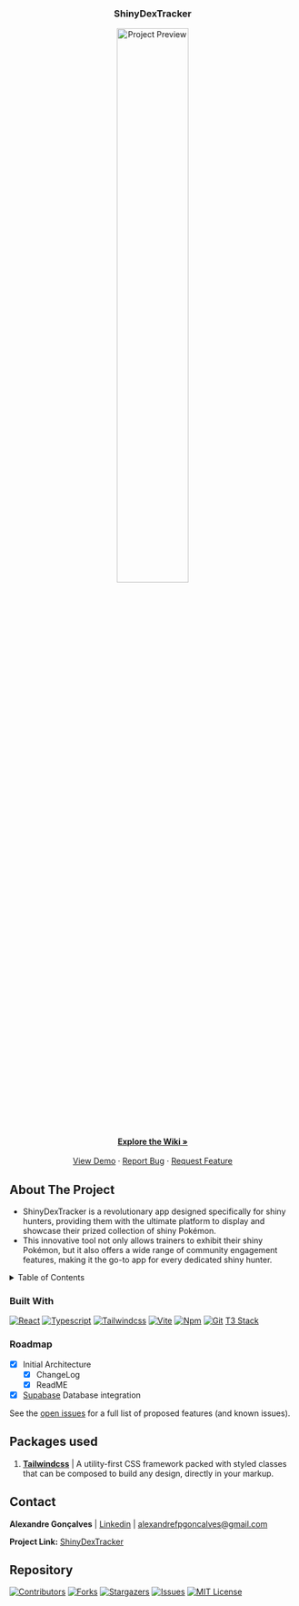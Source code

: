 <a name="readme-top"></a>

<div align="center">
<h3 align="center">ShinyDexTracker</h3>
  <p align="center">
  <!-- TODO: Add Readme Image -->
    <img src="" alt="Project Preview" width="50%">
    <br />
    <a href="https://github.com/AlexandreFPGoncalves/ShinyDexTracker/wiki"><strong>Explore the Wiki »</strong></a>
    <br />
    <br />
    <a href="https://alexandrefpgoncalves-ShinyDexTracker.vercel.app/">View Demo</a>
    ·
    <a href="https://github.com/AlexandreFPGoncalves/ShinyDexTracker/issues">Report Bug</a>
    ·
    <a href="https://github.com/AlexandreFPGoncalves/ShinyDexTracker/issues">Request Feature</a>
  </p>
</div>

## About The Project

- ShinyDexTracker is a revolutionary app designed specifically for shiny hunters, providing them with the ultimate platform to display and showcase their prized collection of shiny Pokémon.
  <br>
- This innovative tool not only allows trainers to exhibit their shiny Pokémon, but it also offers a wide range of community engagement features, making it the go-to app for every dedicated shiny hunter.

<details>
  <summary>Table of Contents</summary>
  <ol>
    <li>
      <a href="#about-the-project">About The Project</a>
      <ul>
        <li><a href="#built-with">Built With</a></li>
      </ul>
    </li>
    <li><a href="#roadmap">Roadmap</a></li>
    <li><a href="#packages-used">Packages Used</a></li>
    <li><a href="#license">License</a></li>
    <li><a href="#contact">Contact</a></li>
    <li><a href="#acknowledgments">Acknowledgments</a></li>
  </ol>
</details>

### Built With

[![React][react-shield]][react-url] [![Typescript][typescript-shield]][typescript-url] [![Tailwindcss][tailwindcss-shield]][tailwindcss-url] [![Vite][vite-shield]][vite-url] [![Npm][npm-shield]][npm-url] [![Git][git-shield]][git-url]
[T3 Stack](https://create.t3.gg)

### Roadmap

- [x] Initial Architecture
  - [x] ChangeLog
  - [x] ReadME
- [x] [Supabase](https://supabase.com) Database integration

See the [open issues](https://github.com/AlexandreFPGoncalves/ShinyDexTracker/issues) for a full list of proposed features (and known issues).

## Packages used

1. <b>[Tailwindcss](https://tailwindcss.com)</b> | A utility-first CSS framework packed with styled classes that can be composed to build any design, directly in your markup.
   <!-- 1. <b>[Clsx](https://www.npmjs.com/package/clsx)</b> | Creates classes variations, helps on creating conditional style classes inside a component. <br> -->
   <!-- 1. <b>[@radix-ui/react-icons](https://www.radix-ui.com)</b> | Various primitive icons from radix are utilized in this project. <br> -->
   <!-- 2. <b>[uuidv4](https://www.npmjs.com/package/uuidv4)</b> | Easily create UUIDs. <br> -->

<!-- ## License

Distributed under the MIT License. See `LICENSE.txt` for more information. -->

## Contact

**Alexandre Gonçalves** | [Linkedin](https://www.linkedin.com/in/alexandre-gonçalves-3a4a53227/) | alexandrefpgoncalves@gmail.com

**Project Link:** [ShinyDexTracker](https://github.com/AlexandreFPGoncalves/ShinyDexTracker)

<!-- ## Acknowledgments

> Thanks to []() for any help and knowledge shared. -->

## Repository

[![Contributors][contributors-shield]][contributors-url] [![Forks][forks-shield]][forks-url] [![Stargazers][stars-shield]][stars-url] [![Issues][issues-shield]][issues-url] [![MIT License][license-shield]][license-url]

[contributors-shield]: https://img.shields.io/github/contributors/AlexandreFPGoncalves/ShinyDexTracker.svg?style=for-the-badge
[contributors-url]: https://github.com/AlexandreFPGoncalves/ShinyDexTracker/graphs/contributors
[forks-shield]: https://img.shields.io/github/forks/AlexandreFPGoncalves/ShinyDexTracker.svg?style=for-the-badge
[forks-url]: https://github.com/AlexandreFPGoncalves/ShinyDexTracker/network/members
[stars-shield]: https://img.shields.io/github/stars/AlexandreFPGoncalves/ShinyDexTracker?style=for-the-badge
[stars-url]: https://github.com/AlexandreFPGoncalves/ShinyDexTracker/stargazers
[issues-shield]: https://img.shields.io/github/issues/AlexandreFPGoncalves/ShinyDexTracker.svg?style=for-the-badge
[issues-url]: https://github.com/AlexandreFPGoncalves/ShinyDexTracker/issues
[license-shield]: https://img.shields.io/github/license/AlexandreFPGoncalves/ShinyDexTracker.svg?style=for-the-badge
[license-url]: https://github.com/AlexandreFPGoncalves/ShinyDexTracker/blob/master/LICENSE.txt
[linkedin-shield]: https://img.shields.io/badge/-LinkedIn-black.svg?style=for-the-badge&logo=linkedin&colorB=555
[linkedin-url]: https://www.linkedin.com/in/alexandre-gonçalves-3a4a53227/

<!-- Languages Shields -->

[react-shield]: https://img.shields.io/badge/React-20232A?style=for-the-badge&logo=react&logoColor=61DAFB
[react-url]: https://reactjs.org/
[typescript-shield]: https://img.shields.io/badge/typescript-%23007ACC.svg?style=for-the-badge&logo=typescript&logoColor=white
[typescript-url]: https://www.typescriptlang.org
[tailwindcss-shield]: https://img.shields.io/badge/tailwindcss-%2338B2AC.svg?style=for-the-badge&logo=tailwind-css&logoColor=white
[tailwindcss-url]: https://tailwindcss.com
[vite-shield]: https://img.shields.io/badge/vite-%23646CFF.svg?style=for-the-badge&logo=vite&logoColor=white
[vite-url]: https://vitejs.dev/
[npm-shield]: https://img.shields.io/badge/NPM-%23000000.svg?style=for-the-badge&logo=npm&logoColor=white
[npm-url]: https://www.npmjs.com
[git-shield]: https://img.shields.io/badge/git-%23F05033.svg?style=for-the-badge&logo=git&logoColor=white
[git-url]: https://git-scm.com
[product-screenshot]: images/screenshot.png
